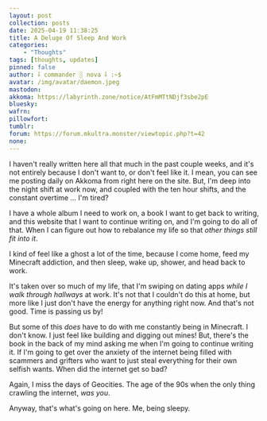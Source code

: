 ```yaml
---
layout: post
collection: posts
date: 2025-04-19 11:38:25
title: A Deluge Of Sleep And Work
categories:
    - "Thoughts"
tags: [thoughts, updates]
pinned: false
author: ⸸ commander ░ nova ⸸ :~$
avatar: /img/avatar/daemon.jpeg
mastodon: 
akkoma: https://labyrinth.zone/notice/AtFmMTtNDjf3sbe2pE
bluesky: 
wafrn: 
pillowfort: 
tumblr: 
forum: https://forum.mkultra.monster/viewtopic.php?t=42
none: 
---
```

I haven't really written here all that much in the past couple weeks, and it's not entirely because I don't want to, or don't feel like it. I mean, you can see me posting daily on Akkoma from right here on the site. But, I'm deep into the night shift at work now, and coupled with the ten hour shifts, and the constant overtime ... I'm tired?

I have a whole album I need to work on, a book I want to get back to writing, and this website that I want to continue writing on, and I'm going to do all of that. When I can figure out how to rebalance my life so that *other things still fit into it*.

I kind of feel like a ghost a lot of the time, because I come home, feed my Minecraft addiction, and then sleep, wake up, shower, and head back to work.

It's taken over so much of my life, that I'm swiping on dating apps *while I walk through hallways* at work. It's not that I couldn't do this at home, but more like I just don't have the energy for anything right now. And that's not good. Time is passing us by!

But some of this *does* have to do with me constantly being in Minecraft. I don't know. I just feel like building and digging out mines! But, there's the book in the back of my mind asking me when I'm going to continue writing it. If I'm going to get over the anxiety of the internet being filled with scammers and grifters who want to just steal everything for their own selfish wants. When did the internet get so bad?

Again, I miss the days of Geocities. The age of the 90s when the only thing crawling the internet, *was you*.

Anyway, that's what's going on here. Me, being sleepy.

